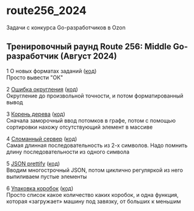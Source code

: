 # route256_2024
Задачи с конкурса Go-разработчиков в Ozon

## Тренировочный раунд Route 256: Middle Go-разработчик (Август 2024)
1 О новых форматах заданий ([код](practice_round/1.go))  
Просто вывести "ОК"

2 [Ошибка округления](practice_round/2/) ([код](practice_round/2/2.go))  
Округление до произвольной точности, и потом форматированный вывод

3 [Корень дерева](practice_round/3/) ([код](practice_round/3/3.go))  
Сначала заморочный ввод потомков в графе, потом с помощью сортировки нахожу отсутствующий элемент в массиве

4 [Сломанный сервер](practice_round/4/) ([код](practice_round/4/4.go))  
Самая длинная последовательность из 2-х символов. Надо помнить длину последовательности из одного символа

5 [JSON prettify](practice_round/5/) ([код](practice_round/5/5.go))  
Вводим многострочный JSON, потом циклично регуляркой из него выпиливаем пустые элементы

6 [Упаковка коробок](practice_round/6/) ([код](practice_round/6/6.go))  
Просто список какое количество каких коробок, и одна функция, которая «загружает» машину под завязку, от больших к меньшим

